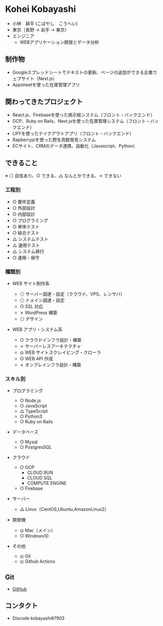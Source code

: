 # Kohei Kobayashi

- 小林　耕平 (こばやし　こうへい)
- 東京（長野 → 岩手 → 東京）
- エンジニア
  - WEBアプリケーション開発とデータ分析

## 制作物
- Googleスプレッドシートでテキストの更新、ページの追加ができる企業ウェブサイト（Next.js）
- Appsheetを使った在庫管理アプリ

## 関わってきたプロジェクト
- React.js、Firebaseを使った掲示板システム（フロント・バックエンド）
- GCP、Ruby on Rails、Next.jsを使った在庫管理システム（フロント・バックエンド）
- LIFFを使ったテイクアウトアプリ（フロント・バックエンド）
- Rapberrypiを使った野生鳥獣発見システム
- ECサイト、CRMのデータ連携、自動化（Javascript、Python）

## できること

※ ◎ 自信あり、○ できる、△ なんとかできる、✗ できない

### 工程別

- ○ 要件定義
- ○ 外部設計
- ○ 内部設計
- ○ プログラミング
- ○ 単体テスト
- ○ 結合テスト
- △ システムテスト
- △ 運用テスト
- △ システム移行
- ○ 運用・保守

### 種類別

- WEB サイト制作系

  - ◎ サーバー調達・設定（クラウド、VPS、レンサバ）
  - ◎ ドメイン調達・設定
  - ○ SSL 対応
  - ✗ WordPress 構築
  - ◎ デザイン

- WEB アプリ・システム系

  - ○ クラウドインフラ設計・構築
  - ✗ サーバーレスアーキテクチャ
  - ◎ WEB サイトスクレイピング・クローラ
  - ○ WEB API 作成
  - ✗ オンプレインフラ設計・構築

### スキル別

- プログラミング

  - ○ Node.js
  - ○ JavaScript
  - △ TypeScript
  - ○ Python3
  - ○ Ruby on Rails

- データベース

  - ○ Mysql
  - ○ PostgresSQL

- クラウド

  - ○ GCP
    - CLOUD RUN
    - CLOUD SQL
    - COMPUTE ENGINE
  - ○ Firebase

- サーバー

  - △ Linux（CentOS,Ubuntu,AmazonLinux2）

- 開発機

  - ◎ Mac（メイン）
  - ○ Windows10

- その他
  - ◎ Git
  - ◎ Github Actions

## Git

- [GitHub]([https://github.com/eiichi-worker](https://github.com/koheikobayashi))


## コンタクト

- Discode kobayashi#7903
